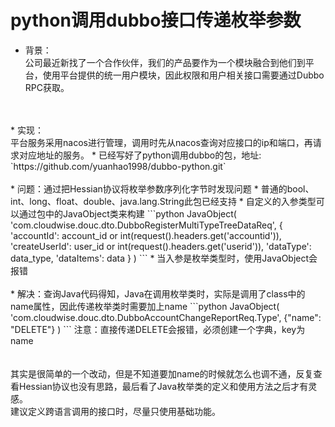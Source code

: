 # python调用dubbo接口传递枚举参数

* 背景：<br>
公司最近新找了一个合作伙伴，我们的产品要作为一个模块融合到他们到平台，使用平台提供的统一用户模块，因此权限和用户相关接口需要通过Dubbo RPC获取。
<br>
<br>
* 实现：<br>
平台服务采用nacos进行管理，调用时先从nacos查询对应接口的ip和端口，再请求对应地址的服务。
  * 已经写好了python调用dubbo的包，地址: `https://github.com/yuanhao1998/dubbo-python.git` 
<br>
<br>
* 问题：通过把Hessian协议将枚举参数序列化字节时发现问题
  * 普通的bool、int、long、float、double、java.lang.String此包已经支持
  * 自定义的入参类型可以通过包中的JavaObject类来构建
  ```python
        JavaObject(
            'com.cloudwise.douc.dto.DubboRegisterMultiTypeTreeDataReq',
            {
                'accountId': account_id or int(request().headers.get('accountid')),
                'createUserId': user_id or int(request().headers.get('userid')),
                'dataType': data_type,
                'dataItems': data
            }
        )
    ```
  * 当入参是枚举类型时，使用JavaObject会报错
<br>
<br>
* 解决：查询Java代码得知，Java在调用枚举类时，实际是调用了class中的name属性，因此传递枚举类时需要加上name
  ```python
    JavaObject(
        'com.cloudwise.douc.dto.DubboAccountChangeReportReq.Type',
        {"name": "DELETE"}
   )    
    ```
  注意：直接传递DELETE会报错，必须创建一个字典，key为name

<br>
<br>
<br>
其实是很简单的一个改动，但是不知道要加name的时候就怎么也调不通，反复查看Hessian协议也没有思路，最后看了Java枚举类的定义和使用方法之后才有灵感。
<br>
建议定义跨语言调用的接口时，尽量只使用基础功能。
